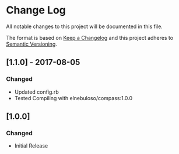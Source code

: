 # Change Log
All notable changes to this project will be documented in this file.

The format is based on [Keep a Changelog](http://keepachangelog.com/)
and this project adheres to [Semantic Versioning](http://semver.org/).


## [1.1.0] - 2017-08-05
### Changed
- Updated config.rb
- Tested Compiling with elnebuloso/compass:1.0.0


## [1.0.0]
### Changed
- Initial Release
